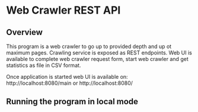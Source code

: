 # Web Crawler REST API

## Overview
This program is a web crawler to go up to provided depth and up ot maximum pages. Crawling service is exposed as REST endpoints. Web UI is available to complete web crawler request form, start web crawler and get statistics as file in CSV format.

Once application is started web UI is available on: http://localhost:8080/main or http://localhost:8080/


## Running the program in local mode
